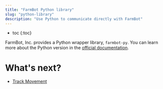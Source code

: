 ```yaml
---
title: "FarmBot Python library"
slug: "python-library"
description: "Use Python to communicate directly with FarmBot"
---
```


* toc
{:toc}

FarmBot, Inc. provides a Python wrapper library, `farmbot-py`. You can learn more about the Python version in the [official documentation](https://github.com/FarmBot/farmbot-py).

# What's next?

 * [Track Movement](../lua/examples/track-movement.md#solution-track-position-with-farmbotpy)
